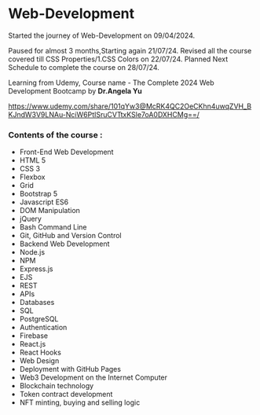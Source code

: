 # Web-Development

Started the journey of Web-Development on 09/04/2024.


Paused for almost 3 months,Starting again 21/07/24.
Revised all the course covered till CSS Properties/1.CSS Colors on 22/07/24.
Planned Next Schedule to complete the course on 28/07/24.


Learning from Udemy,
Course name - The Complete 2024 Web Development Bootcamp by <b>Dr.Angela Yu</b>

https://www.udemy.com/share/101qYw3@McRK4QC2OeCKhn4uwqZVH_BKJndW3V9LNAu-NciW6PtISruCVTtxKSle7oA0DXHCMg==/

<h3>Contents of the course :</h3>
<ul>
<li>Front-End Web Development</li>
<li>HTML 5</li>
<li>CSS 3</li>
<li>Flexbox</li>
<li>Grid</li>
<li>Bootstrap 5</li>
<li>Javascript ES6</li>
<li>DOM Manipulation</li>
<li>jQuery</li>
<li>Bash Command Line</li>
<li>Git, GitHub and Version Control</li>
<li>Backend Web Development</li>
<li>Node.js</li>
<li>NPM</li>
<li>Express.js</li>
<li>EJS</li>
<li>REST</li>
<li>APIs</li>
<li>Databases</li>
<li>SQL</li>
<li>PostgreSQL</li>
<li>Authentication</li>
<li>Firebase</li>
<li>React.js</li>
<li>React Hooks</li>
<li>Web Design</li>
<li>Deployment with GitHub Pages</li>
<li>Web3 Development on the Internet Computer</li>
<li>Blockchain technology</li>
<li>Token contract development</li>
<li>NFT minting, buying and selling logic</li>
</ul>
